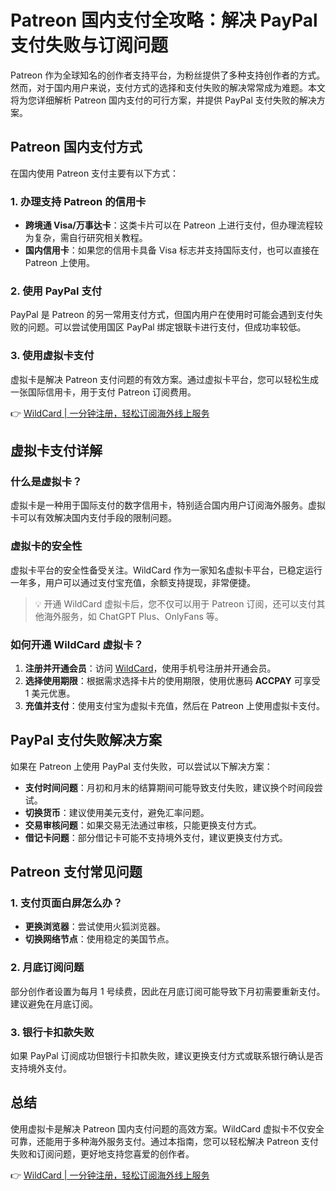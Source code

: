 # Patreon 国内支付全攻略：解决 PayPal 支付失败与订阅问题

Patreon 作为全球知名的创作者支持平台，为粉丝提供了多种支持创作者的方式。然而，对于国内用户来说，支付方式的选择和支付失败的解决常常成为难题。本文将为您详细解析 Patreon 国内支付的可行方案，并提供 PayPal 支付失败的解决方案。

## Patreon 国内支付方式

在国内使用 Patreon 支付主要有以下方式：

### 1. 办理支持 Patreon 的信用卡

- **跨境通 Visa/万事达卡**：这类卡片可以在 Patreon 上进行支付，但办理流程较为复杂，需自行研究相关教程。
- **国内信用卡**：如果您的信用卡具备 Visa 标志并支持国际支付，也可以直接在 Patreon 上使用。

### 2. 使用 PayPal 支付

PayPal 是 Patreon 的另一常用支付方式，但国内用户在使用时可能会遇到支付失败的问题。可以尝试使用国区 PayPal 绑定银联卡进行支付，但成功率较低。

### 3. 使用虚拟卡支付

虚拟卡是解决 Patreon 支付问题的有效方案。通过虚拟卡平台，您可以轻松生成一张国际信用卡，用于支付 Patreon 订阅费用。

👉 [WildCard | 一分钟注册，轻松订阅海外线上服务](https://bbtdd.com/WildCard)

## 虚拟卡支付详解

### 什么是虚拟卡？

虚拟卡是一种用于国际支付的数字信用卡，特别适合国内用户订阅海外服务。虚拟卡可以有效解决国内支付手段的限制问题。

### 虚拟卡的安全性

虚拟卡平台的安全性备受关注。WildCard 作为一家知名虚拟卡平台，已稳定运行一年多，用户可以通过支付宝充值，余额支持提现，非常便捷。

> 💡 开通 WildCard 虚拟卡后，您不仅可以用于 Patreon 订阅，还可以支付其他海外服务，如 ChatGPT Plus、OnlyFans 等。

### 如何开通 WildCard 虚拟卡？

1. **注册并开通会员**：访问 [WildCard](https://bbtdd.com/WildCard)，使用手机号注册并开通会员。
2. **选择使用期限**：根据需求选择卡片的使用期限，使用优惠码 **ACCPAY** 可享受 1 美元优惠。
3. **充值并支付**：使用支付宝为虚拟卡充值，然后在 Patreon 上使用虚拟卡支付。

## PayPal 支付失败解决方案

如果在 Patreon 上使用 PayPal 支付失败，可以尝试以下解决方案：

- **支付时间问题**：月初和月末的结算期间可能导致支付失败，建议换个时间段尝试。
- **切换货币**：建议使用美元支付，避免汇率问题。
- **交易审核问题**：如果交易无法通过审核，只能更换支付方式。
- **借记卡问题**：部分借记卡可能不支持境外支付，建议更换支付方式。

## Patreon 支付常见问题

### 1. 支付页面白屏怎么办？

- **更换浏览器**：尝试使用火狐浏览器。
- **切换网络节点**：使用稳定的美国节点。

### 2. 月底订阅问题

部分创作者设置为每月 1 号续费，因此在月底订阅可能导致下月初需要重新支付。建议避免在月底订阅。

### 3. 银行卡扣款失败

如果 PayPal 订阅成功但银行卡扣款失败，建议更换支付方式或联系银行确认是否支持境外支付。

## 总结

使用虚拟卡是解决 Patreon 国内支付问题的高效方案。WildCard 虚拟卡不仅安全可靠，还能用于多种海外服务支付。通过本指南，您可以轻松解决 Patreon 支付失败和订阅问题，更好地支持您喜爱的创作者。

👉 [WildCard | 一分钟注册，轻松订阅海外线上服务](https://bbtdd.com/WildCard)